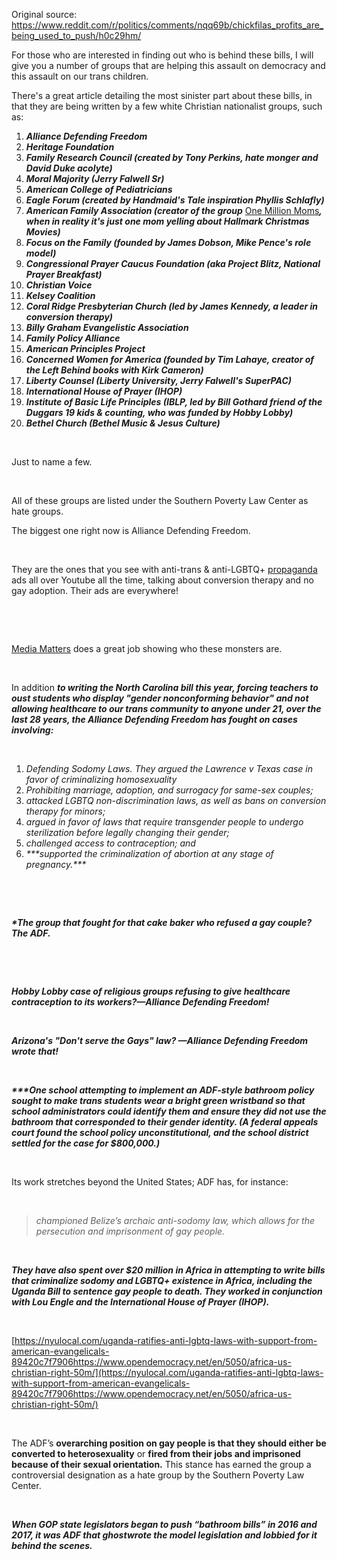Original source: https://www.reddit.com/r/politics/comments/nqq69b/chickfilas_profits_are_being_used_to_push/h0c29hm/

For those who are interested in finding out who is behind these bills, I will give you a number of groups that are helping this assault on democracy and this assault on our trans children.

There's a great article detailing the most sinister part about these bills, in that they are being written by a few white Christian nationalist groups, such as:

1. ***Alliance Defending Freedom***
2. ***Heritage Foundation***
3. ***Family Research Council (created by Tony Perkins, hate monger and David Duke acolyte)***
4. ***Moral Majority (Jerry Falwell Sr)***
5. ***American College of Pediatricians***
6. ***Eagle Forum (created by Handmaid's Tale inspiration Phyllis Schlafly)***
7. ***American Family Association (creator of the group*** [One Million Moms](https://www.out.com/news/2019/12/17/one-million-moms-behind-hallmark-lesbian-ad-backlash-one-woman)***, when in reality it's just one mom yelling about Hallmark Christmas Movies)***
8. ***Focus on the Family (founded by James Dobson, Mike Pence's role model)***
9. ***Congressional Prayer Caucus Foundation (aka Project Blitz, National Prayer Breakfast)***
10. ***Christian Voice***
11. ***Kelsey Coalition***
12. ***Coral Ridge Presbyterian Church (led by James Kennedy, a leader in conversion therapy)***
13. ***Billy Graham Evangelistic Association***
14. ***Family Policy Alliance***
15. ***American Principles Project***
16. ***Concerned Women for America (founded by Tim Lahaye, creator of the Left Behind books with Kirk Cameron)***
17. ***Liberty Counsel (Liberty University, Jerry Falwell's SuperPAC)***
18. ***International House of Prayer (IHOP)***
19. ***Institute of Basic Life Principles (IBLP, led by Bill Gothard friend of the Duggars 19 kids & counting, who was funded by Hobby Lobby)***
20. ***Bethel Church (Bethel Music & Jesus Culture)***

&#x200B;

Just to name a few.​

&#x200B;

All of these groups are listed under the Southern Poverty Law Center as hate groups.

The biggest one right now is Alliance Defending Freedom.

&#x200B;

They are the ones that you see with anti-trans & anti-LGBTQ+ [propaganda](https://www.youtube.com/watch?v=aa_gkZnJxw0) ads all over Youtube all the time, talking about conversion therapy and no gay adoption. Their ads are everywhere!​

&#x200B;

&#x200B;

[Media Matters](https://youtu.be/GEMkvmhyu9U) does a great job showing who these monsters are.

&#x200B;

In addition ***to writing the North Carolina bill this year, forcing teachers to oust students who display "gender nonconforming behavior" and not allowing healthcare to our trans community to anyone under 21, over the last 28 years, the Alliance Defending Freedom has fought on cases involving:***

&#x200B;

1. *Defending Sodomy Laws. They argued the Lawrence v Texas case in favor of criminalizing homosexuality*
2. *Prohibiting marriage, adoption, and surrogacy for same-sex couples;*
3. *attacked LGBTQ non-discrimination laws, as well as bans on conversion therapy for minors;*
4. *argued in favor of laws that require transgender people to undergo sterilization before legally changing their gender;*
5. *challenged access to contraception; and*
6. *\*\*\*supported the criminalization of abortion at any stage of pregnancy.\*\*\*​*

&#x200B;

&#x200B;

***\*The group that fought for that cake baker who refused a gay couple? The ADF.​***

&#x200B;

&#x200B;

***Hobby Lobby case of religious groups refusing to give healthcare contraception to its workers?—Alliance Defending Freedom!​***

&#x200B;

***Arizona's "Don't serve the Gays" law? —Alliance Defending Freedom wrote that!***

&#x200B;

***\*\*\*​One school attempting to implement an ADF-style bathroom policy sought to make trans students wear a bright green wristband so that school administrators could identify them and ensure they did not use the bathroom that corresponded to their gender identity. (A federal appeals court found the school policy unconstitutional, and the school district settled for the case for $800,000.)​***

&#x200B;

Its work stretches beyond the United States; ADF has, for instance:

&#x200B;

>*championed Belize’s archaic anti-sodomy law, which allows for the persecution and imprisonment of gay people.*

&#x200B;

***They have also spent over $20 million in Africa in attempting to write bills that criminalize sodomy and LGBTQ+ existence in Africa, including the Uganda Bill to sentence gay people to death. They worked in conjunction with Lou Engle and the International House of Prayer (IHOP).***

&#x200B;

[https://nyulocal.com/uganda-ratifies-anti-lgbtq-laws-with-support-from-american-evangelicals-89420c7f7906https://www.opendemocracy.net/en/5050/africa-us-christian-right-50m/](https://nyulocal.com/uganda-ratifies-anti-lgbtq-laws-with-support-from-american-evangelicals-89420c7f7906https://www.opendemocracy.net/en/5050/africa-us-christian-right-50m/)

&#x200B;

The ADF’s **overarching position on gay people is that they should either be converted to heterosexuality** or **fired from their jobs and imprisoned because of their sexual orientation.** This stance has earned the group a controversial designation as a hate group by the Southern Poverty Law Center.​

&#x200B;

***When GOP state legislators began to push “bathroom bills” in 2016 and 2017, it was ADF that ghostwrote the model legislation and lobbied for it behind the scenes.***